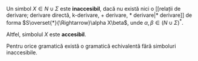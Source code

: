 Un simbol $X\in N\cup\Sigma$ este **inaccesibil**, dacă nu există nici o [[relații de derivare; derivare directă, k-derivare, + derivare, * derivare|* derivare]] de forma $S\overset{*}{\Rightarrow}\alpha X\beta$, unde $\alpha,\beta\in(N\cup\Sigma)^*$.

Altfel, simbolul $X$ este **accesibil**.

Pentru orice gramatică există o gramatică echivalentă fără simboluri inaccesibile.